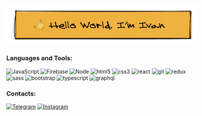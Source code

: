 
[![Header](https://github.com/vanyalarin/vanyalarin/blob/master/assets/Header.jpg)](https://github.com/vanyalarin)

### Languages and Tools:
![JavaScript](https://img.shields.io/badge/-JavaScript-darkorange?style=for-the-badge&logo=JavaScript&logoColor=E9D54D)
![Firebase](https://img.shields.io/badge/-Firebase-darkorange?style=for-the-badge&logo=firebase&logoColor=F8C52C)
![Node](https://img.shields.io/badge/-node.js-darkorange?style=for-the-badge&logo=nodedotjs&logoColor=#339933)
![html5](https://img.shields.io/badge/-html5-darkorange?style=for-the-badge&logo=html5&logoColor=#E34F26)
![css3](https://img.shields.io/badge/-css3-darkorange?style=for-the-badge&logo=css3&logoColor=#1572B6)
![react](https://img.shields.io/badge/-react-darkorange?style=for-the-badge&logo=react&logoColor=#61DAFB)
![git](https://img.shields.io/badge/-git-darkorange?style=for-the-badge&logo=git&logoColor=#F05032)
![redux](https://img.shields.io/badge/-redux-darkorange?style=for-the-badge&logo=redux&logoColor=#764ABC)
![sass](https://img.shields.io/badge/-sass-darkorange?style=for-the-badge&logo=sass&logoColor=#CC6699)
![bootstrap](https://img.shields.io/badge/-bootstrap-darkorange?style=for-the-badge&logo=bootstrap&logoColor=#7952B3)
![typescript](https://img.shields.io/badge/-typescript-darkorange?style=for-the-badge&logo=typescript&logoColor=#3178C6)
![graphql](https://img.shields.io/badge/-graphql-darkorange?style=for-the-badge&logo=graphql&logoColor=#E10098)


### Contacts:
[![Telegram](https://img.shields.io/badge/-Telegram-090909?style=for-the-badge&logo=telegram&logoColor=27A0D9)](https://t.me/larin11111)
[![Instagram](https://img.shields.io/badge/-Instagram-090909?style=for-the-badge&logo=instagram&logoColor=B4068E)](https://www.instagram.com/larin11111)
